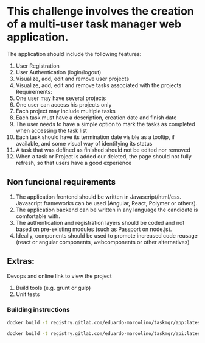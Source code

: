 # This challenge involves the creation of a multi-user task manager web application.

The application should include the following features:

1. User Registration
2. User Authentication (login/logout)
3. Visualize, add, edit and remove user projects
4. Visualize, add, edit and remove tasks associated with the projects
Requirements:
1. One user may have several projects
2. One user can access his projects only
3. Each project may include multiple tasks
4. Each task must have a description, creation date and finish date
5. The user needs to have a simple option to mark the tasks as completed when accessing the task list
6. Each task should have its termination date visible as a tooltip, if available, and some visual way of identifying
its status
7. A task that was defined as finished should not be edited nor removed
8. When a task or Project is added our deleted, the page should not fully refresh, so that users have a good
experience

## Non funcional requirements

1. The application frontend should be written in Javascript/html/css. Javascript frameworks can be used
(Angular, React, Polymer or others).
2. The application backend can be written in any language the candidate is comfortable with.
3. The authentication and registration layers should be coded and not based on pre-existing modules (such as
Passport on node.js).
4. Ideally, components should be used to promote increased code reusage (react or angular components,
webcomponents or other alternatives)

## Extras:

Devops and online link to view the project
1. Build tools (e.g. grunt or gulp)
2. Unit tests


### Building instructions

```bash
docker build -t registry.gitlab.com/eduardo-marcolino/taskmgr/app:latest -f Dockerfile .
```

```bash
docker build -t registry.gitlab.com/eduardo-marcolino/taskmgr/api:latest -f api/Dockerfile ./api
```
